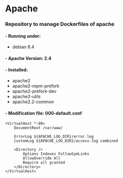 # Apache
### Repository to manage Dockerfiles of apache

#### - Running under: 
* debian 8.4

#### - Apache Version: 2.4

#### - Installed:

 - apache2 
 - apache2-mpm-prefork 
 - apache2-prefork-dev 
 - apache2-utils 
 - apache2.2-common


#### - Modification file: 000-default.conf

    <VirtualHost *:80>
        DocumentRoot /var/www/
    
        ErrorLog ${APACHE_LOG_DIR}/error.log
        CustomLog ${APACHE_LOG_DIR}/access.log combined
    
        <Directory />
            Options Indexes FollowSymLinks
            AllowOverride All
            Require all granted
        </Directory>
    </VirtualHost>
